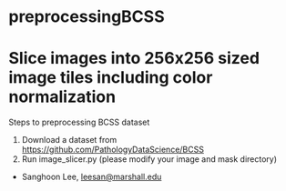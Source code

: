# preprocessingBCSS
# Slice images into 256x256 sized image tiles including color normalization
Steps to preprocessing BCSS dataset
1. Download a dataset from https://github.com/PathologyDataScience/BCSS
2. Run image_slicer.py (please modify your image and mask directory)
- Sanghoon Lee, leesan@marshall.edu